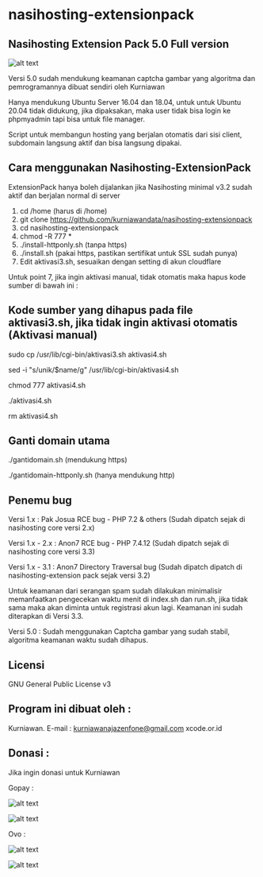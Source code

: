 # nasihosting-extensionpack


Nasihosting Extension Pack 5.0 Full version
--------------------
![alt text](http://xcode.or.id/04_small-logo.png)

Versi 5.0 sudah mendukung keamanan captcha gambar yang algoritma dan pemrogramannya dibuat sendiri oleh Kurniawan

Hanya mendukung Ubuntu Server 16.04 dan 18.04, untuk untuk Ubuntu 20.04 tidak didukung, jika dipaksakan, maka user tidak bisa login ke phpmyadmin tapi bisa untuk file manager. 

Script untuk membangun hosting yang berjalan otomatis dari sisi client, subdomain langsung aktif dan bisa langsung dipakai. 

Cara menggunakan Nasihosting-ExtensionPack
------------------------------------------
ExtensionPack hanya boleh dijalankan jika Nasihosting minimal v3.2 sudah aktif dan berjalan normal di server
1. cd /home (harus di /home)
2. git clone https://github.com/kurniawandata/nasihosting-extensionpack
3. cd nasihosting-extensionpack
4. chmod -R 777 *
5. ./install-httponly.sh (tanpa https)
6. ./install.sh (pakai https, pastikan sertifikat untuk SSL sudah punya)
7. Edit aktivasi3.sh, sesuaikan dengan setting di akun cloudflare

Untuk point 7, jika ingin aktivasi manual, tidak otomatis maka hapus kode sumber di bawah ini :

Kode sumber yang dihapus pada file aktivasi3.sh, jika tidak ingin aktivasi otomatis (Aktivasi manual)
-------------
sudo cp /usr/lib/cgi-bin/aktivasi3.sh aktivasi4.sh

sed -i "s/unik/$name/g" /usr/lib/cgi-bin/aktivasi4.sh

chmod 777 aktivasi4.sh

./aktivasi4.sh

rm aktivasi4.sh

Ganti domain utama
------------
./gantidomain.sh (mendukung https)

./gantidomain-httponly.sh (hanya mendukung http)

Penemu bug
----------
Versi 1.x : Pak Josua RCE bug - PHP 7.2 & others (Sudah dipatch sejak di nasihosting core versi 2.x)

Versi 1.x - 2.x : Anon7 RCE bug - PHP 7.4.12 (Sudah dipatch sejak di nasihosting core versi 3.3)

Versi 1.x - 3.1 : Anon7 Directory Traversal bug (Sudah dipatch dipatch di nasihosting-extension pack sejak versi 3.2)

Untuk keamanan dari serangan spam sudah dilakukan minimalisir memanfaatkan pengecekan waktu menit di index.sh dan run.sh, jika tidak sama maka akan diminta untuk registrasi akun lagi. Keamanan ini sudah diterapkan di Versi 3.3.

Versi 5.0 : Sudah menggunakan Captcha gambar yang sudah stabil, algoritma keamanan waktu sudah dihapus.

Licensi
-------
GNU General Public License v3

Program ini dibuat oleh :
--------------------------------------------
Kurniawan. E-mail : kurniawanajazenfone@gmail.com
xcode.or.id


Donasi :
--------
Jika ingin donasi untuk Kurniawan

Gopay :

![alt text](https://kurniawan.xcode.or.id/gofood.png)

![alt text](https://kurniawan.xcode.or.id/gopay.png)

Ovo :

![alt text](https://kurniawan.xcode.or.id/ovo3.png)

![alt text](https://kurniawan.xcode.or.id/ovo2.png)
